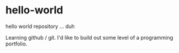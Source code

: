 # hello-world
hello world repository ... duh

Learning github / git.  I'd like to build out some level of a programming portfolio.

